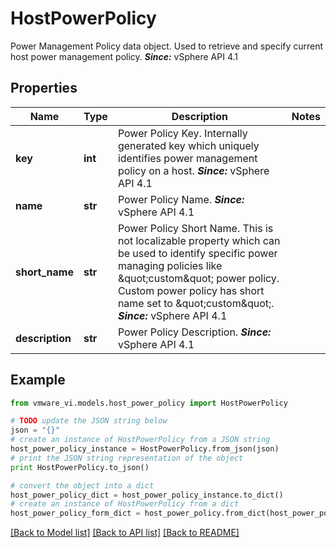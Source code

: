 # HostPowerPolicy

Power Management Policy data object.  Used to retrieve and specify current host power management policy.  ***Since:*** vSphere API 4.1 

## Properties
Name | Type | Description | Notes
------------ | ------------- | ------------- | -------------
**key** | **int** | Power Policy Key.  Internally generated key which uniquely identifies power management policy on a host.  ***Since:*** vSphere API 4.1  | 
**name** | **str** | Power Policy Name.  ***Since:*** vSphere API 4.1  | 
**short_name** | **str** | Power Policy Short Name.  This is not localizable property which can be used to identify specific power managing policies like \&quot;custom\&quot; power policy. Custom power policy has short name set to \&quot;custom\&quot;.  ***Since:*** vSphere API 4.1  | 
**description** | **str** | Power Policy Description.  ***Since:*** vSphere API 4.1  | 

## Example

```python
from vmware_vi.models.host_power_policy import HostPowerPolicy

# TODO update the JSON string below
json = "{}"
# create an instance of HostPowerPolicy from a JSON string
host_power_policy_instance = HostPowerPolicy.from_json(json)
# print the JSON string representation of the object
print HostPowerPolicy.to_json()

# convert the object into a dict
host_power_policy_dict = host_power_policy_instance.to_dict()
# create an instance of HostPowerPolicy from a dict
host_power_policy_form_dict = host_power_policy.from_dict(host_power_policy_dict)
```
[[Back to Model list]](../README.md#documentation-for-models) [[Back to API list]](../README.md#documentation-for-api-endpoints) [[Back to README]](../README.md)


